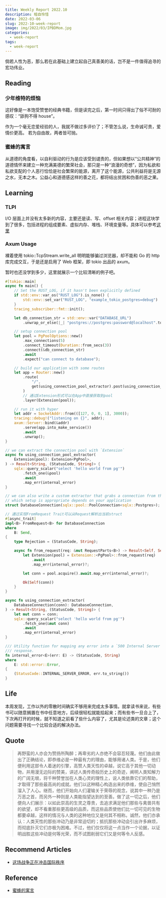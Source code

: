 ```yaml
---
title: Weekly Report 2022.10
description: 暗自怜惜
date: 2022-03-06
slug: 2022-10-week-report
image: img/2022/03/IPBDMom.jpg
categories:
  - week-report
tags:
  - week-report
---
```


倘若人性为恶，那么若在此基础上建立起自己真善美的话，岂不是一件值得追寻的宏功伟业。

## Reading

### 少年维特的烦恼

这好像是一本饱受赞誉的经典书籍，但是读完之后，第一时间只得出了俗不可耐的感叹：“舔狗不得 house”。

作为一个毫无恋爱经验的人，我就不做过多评价了；不管怎么说，生命诚可贵，爱情价更高。 若为自由故，两者皆可抛。

### 蜜蜂的寓言

从道德的角度看，以自利驱动的行为是应该受到谴责的，但如果想以“公共精神”的道德情怀来建立一种充满美德的繁荣社会，那只是一种“浪漫的奇想”，因为私欲和私欲支配的个人恶行恰恰是社会繁荣的能源，离开了这个能源，公共利益将是无源之水，无本之木。公益心和道德感这样的善之花，都将结出贫困和伪善的恶之果。

## Learning

### TLPI

I/O 层面上并没有太多新的内容，主要还是读、写、offset 相关内容；进程这块学到了很多，包括进程的组成要素、虚拟内存、堆栈、环境变量等。具体可以参考[这里](https://rin.azusachino.cn/reading/the-linux-programming-interface/06.process.html)

### Axum Usage

裸着使用 tokio::TcpStream.write_all 明明能够骗过浏览器，却不能和 Go 的 http 库完成交互，于是还是启用了 Web 框架，即 tokio 出品的 axum。

暂时也还没学到多少，这里就展示一个比较清晰的例子吧。

```rust
#[tokio::main]
async fn main() {
    // Set the RUST_LOG, if it hasn't been explicitly defined
    if std::env::var_os("RUST_LOG").is_none() {
        std::env::set_var("RUST_LOG", "example_tokio_postgres=debug")
    }
    tracing_subscriber::fmt::init();

    let db_connection_str = std::env::var("DATABASE_URL")
        .unwrap_or_else(|_| "postgres://postgres:password@localhost".to_string());

    // setup connection pool
    let pool = PgPoolOptions::new()
        .max_connections(5)
        .connect_timeout(Duration::from_secs(3))
        .connect(&db_connection_str)
        .await
        .expect("can connect to database");

    // build our application with some routes
    let app = Router::new()
        .route(
            "/",
            get(using_connection_pool_extractor).post(using_connection_extractor),
        )
        // 通过Extension形式可以在App中直接获取到pool
        .layer(Extension(pool));

    // run it with hyper
    let addr = SocketAddr::from(([127, 0, 0, 1], 3000));
    tracing::debug!("listening on {}", addr);
    axum::Server::bind(&addr)
        .serve(app.into_make_service())
        .await
        .unwrap();
}

// we can extract the connection pool with `Extension`
async fn using_connection_pool_extractor(
    Extension(pool): Extension<PgPool>,
) -> Result<String, (StatusCode, String)> {
    sqlx::query_scalar("select 'hello world from pg'")
        .fetch_one(&pool)
        .await
        .map_err(internal_error)
}

// we can also write a custom extractor that grabs a connection from the pool
// which setup is appropriate depends on your application
struct DatabaseConnection(sqlx::pool::PoolConnection<sqlx::Postgres>);

// 通过实现FromRequest Trait可以从Request解析出当前struct
#[async_trait]
impl<B> FromRequest<B> for DatabaseConnection
where
    B: Send,
{
    type Rejection = (StatusCode, String);

    async fn from_request(req: &mut RequestParts<B>) -> Result<Self, Self::Rejection> {
        let Extension(pool) = Extension::<PgPool>::from_request(req)
            .await
            .map_err(internal_error)?;

        let conn = pool.acquire().await.map_err(internal_error)?;

        Ok(Self(conn))
    }
}

async fn using_connection_extractor(
    DatabaseConnection(conn): DatabaseConnection,
) -> Result<String, (StatusCode, String)> {
    let mut conn = conn;
    sqlx::query_scalar("select 'hello world from pg'")
        .fetch_one(&mut conn)
        .await
        .map_err(internal_error)
}

/// Utility function for mapping any error into a `500 Internal Server Error`
/// response.
fn internal_error<E>(err: E) -> (StatusCode, String)
where
    E: std::error::Error,
{
    (StatusCode::INTERNAL_SERVER_ERROR, err.to_string())
}
```

## Life

本周发现，工作以外的零散时间确实不够用来完成太多事情。就拿读书来说，有些书可以随意搁置在书中任意地方，后续很轻松就能拾起来；而有些书一旦合上了，下次再打开的时候，就不知道之前看了些什么内容了，尤其是论述类的文章；这个问题需要寻找一个比较合适的解决办法。

## Quote

> 再野蛮的人亦会为赞扬所陶醉；再卑劣的人亦绝不会容忍轻蔑。他们由此做出了正确结论，即恭维必是一种最有力的理由，能够用诸人类。于是，他们便利用这部令人着迷的引擎，高赞人类天性的卓越，说它高于其他一切动物，并用漫无边际的赞美，讲述人类传奇般历史上的奇迹，阐明人类知解力的广阔无垠，将千种赞誉加在人类心灵的理性上，说人类依靠它们的帮助，才取得了那些最高尚的成就。他们以这种精心构造出来的恭维，使自己悄然溜入了人心。继而，他们开始向人们灌输关于荣辱的观念，说其中一种乃是万恶之首，而另外一种则是人类能指望达到的至善。做了这一切之后，他们便向人们展示：以如此崇高的生灵之尊贵，去追求满足他们那些与禽兽共有的欲望，却不看重那些更高级的品质，而这些品质使他们比一切可见的生物都要卓越，这样的情况与人类的这种地位又是何其不相称。诚然，他们亦承认：人类天性的那些冲动乃是非常迫切的；抵抗那些冲动会引出许多麻烦，而彻底扑灭它们亦极为困难。不过，他们仅仅将这一点当作一个论据，以证明战胜这些冲动是何等光荣，而不试图削弱它们又是何等令人反感。

## Recommend Articles

- [这场战争正在冲击国际秩序](https://mp.weixin.qq.com/s/MDmjk6hQuEFBp3svuZPVPA)

## Reference

- [蜜蜂的寓言](https://weread.qq.com/web/reader/89532f50716a4ca8895d0e1kc81322c012c81e728d9d180)
